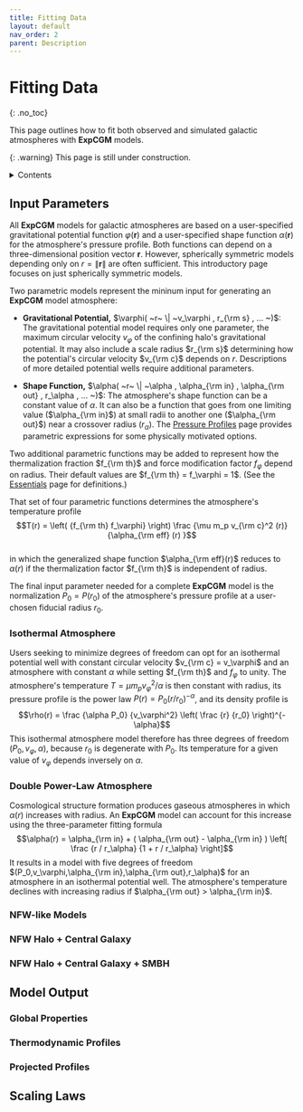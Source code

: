 ```yaml
---
title: Fitting Data
layout: default
nav_order: 2
parent: Description
---
```


<head>
  <title>MathJax tests</title>

  <script src="https://polyfill.io/v3/polyfill.min.js?features=es6"></script>

  <script>
    MathJax = {
     tex: {
      inlineMath: [['$', '$']],
      displayMath: [ ['$$','$$'], ["\\(","\\)"] ],
      processEscapes: true
      }
     };
  </script>

 <script id="MathJax-script" async
     src="https://cdn.jsdelivr.net/npm/mathjax@3/es5/tex-chtml.js">
  </script>
</head>

# Fitting Data
{: .no_toc}

This page outlines how to fit both observed and simulated galactic atmospheres with **ExpCGM** models.

{: .warning}
This page is still under construction.

<details closed markdown="block">
  <summary>
    Contents
  </summary>
   {: .text-delta}
- TOC
{:toc}  
</details>

## Input Parameters

All **ExpCGM** models for galactic atmospheres are based on a user-specified gravitational potential function $\varphi(\mathbf{r})$ and a user-specified shape function $\alpha(\mathbf{r})$ for the atmosphere's pressure profile. Both functions can depend on a three-dimensional position vector $\mathbf{r}$. However, spherically symmetric models depending only on $r = \| \mathbf{r} \|$ are often sufficient. This introductory page focuses on just spherically symmetric models.

Two parametric models represent the mininum input for generating an **ExpCGM** model atmosphere: 

* **Gravitational Potential,** $\varphi( ~r~ \| ~v_\varphi , r_{\rm s} , ... ~)$: The gravitational potential model requires only one parameter, the maximum circular velocity $v_\varphi$ of the confining halo's gravitational potential. It may also include a scale radius $r_{\rm s}$ determining how the potential's circular velocity $v_{\rm c}$ depends on $r$. Descriptions of more detailed potential wells require additional parameters.

* **Shape Function,** $\alpha( ~r~ \| ~\alpha , \alpha_{\rm in} , \alpha_{\rm out} , r_\alpha , ... ~)$: The atmosphere's shape function can be a constant value of $\alpha$. It can also be a function that goes from one limiting value ($\alpha_{\rm in}$) at small radii to another one ($\alpha_{\rm out}$) near a crossover radius ($r_\alpha$). The [Pressure Profiles](PressureProfiles) page provides parametric expressions for some physically motivated options.

Two additional parametric functions may be added to represent how the thermalization fraction $f_{\rm th}$ and force modification factor $f_\varphi$ depend on radius. Their default values are $f_{\rm th} = f_\varphi = 1$. (See the [Essentials](Essentials) page for definitions.)

That set of four parametric functions determines the atmosphere's temperature profile
    $$T(r) = \left( {f_{\rm th} f_\varphi} \right) \frac {\mu m_p v_{\rm c}^2 (r)} {\alpha_{\rm eff} (r) }$$  
in which the generalized shape function $\alpha_{\rm eff}(r)$ reduces to $\alpha(r)$ if the thermalization factor $f_{\rm th}$ is independent of radius.

The final input parameter needed for a complete **ExpCGM** model is the normalization $P_0 = P(r_0)$ of the atmosphere's pressure profile at a user-chosen fiducial radius $r_0$. 

### Isothermal Atmosphere

Users seeking to minimize degrees of freedom can opt for an isothermal potential well with constant circular velocity $v_{\rm c} = v_\varphi$ and an atmosphere with constant $\alpha$ while setting $f_{\rm th}$ and $f_\varphi$ to unity. The atmosphere's temperature $T = \mu m_p v_\varphi^2 / \alpha$ is then constant with radius, its pressure profile is the power law $P(r) = P_0 (r / r_0)^{-\alpha}$, and its density profile is 
  $$\rho(r) = \frac {\alpha P_0} {v_\varphi^2} \left( \frac {r} {r_0} \right)^{-\alpha}$$
This isothermal atmosphere model therefore has three degrees of freedom $(P_0,v_\varphi,\alpha)$, because $r_0$ is degenerate with $P_0$. Its temperature for a given value of $v_\varphi$ depends inversely on $\alpha$.

### Double Power-Law Atmosphere

Cosmological structure formation produces gaseous atmospheres in which $\alpha(r)$ increases with radius. An **ExpCGM** model can account for this increase using the three-parameter fitting formula
  $$\alpha(r) = \alpha_{\rm in} + ( \alpha_{\rm out} - \alpha_{\rm in} ) \left[ \frac {r / r_\alpha} {1 + r / r_\alpha} \right]$$
It results in a model with five degrees of freedom $(P_0,v_\varphi,\alpha_{\rm in},\alpha_{\rm out},r_\alpha)$ for an atmosphere in an isothermal potential well. The atmosphere's temperature declines with increasing radius if $\alpha_{\rm out} > \alpha_{\rm in}$. 

### NFW-like Models

### NFW Halo + Central Galaxy

### NFW Halo + Central Galaxy + SMBH


## Model Output

### Global Properties

### Thermodynamic Profiles

### Projected Profiles


## Scaling Laws


